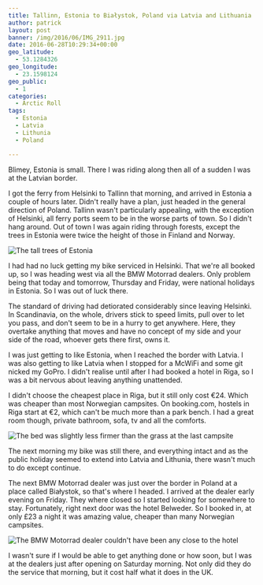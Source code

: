 ```yaml
---
title: Tallinn, Estonia to Białystok, Poland via Latvia and Lithuania
author: patrick
layout: post
banner: /img/2016/06/IMG_2911.jpg
date: 2016-06-28T10:29:34+00:00
geo_latitude:
  - 53.1284326
geo_longitude:
  - 23.1598124
geo_public:
  - 1
categories:
  - Arctic Roll
tags:
  - Estonia
  - Latvia
  - Lithunia
  - Poland

---
```

Blimey, Estonia is small. There I was riding along then all of a sudden I was at the Latvian border.

I got the ferry from Helsinki to Tallinn that morning, and arrived in Estonia a couple of hours later. Didn't really have a plan, just headed in the general direction of Poland. Tallinn wasn't particularly appealing, with the exception of Helsinki, all ferry ports seem to be in the worse parts of town. So I didn't hang around. Out of town I was again riding through forests, except the trees in Estonia were twice the height of those in Finland and Norway.

![The tall trees of Estonia](/img/2016/06/img_2959.jpg)

I had had no luck getting my bike serviced in Helsinki. That we're all booked up, so I was heading west via all the BMW Motorrad dealers. Only problem being that today and tomorrow, Thursday and Friday, were national holidays in Estonia. So I was out of luck there.

The standard of driving had detiorated considerably since leaving Helsinki. In Scandinavia, on the whole, drivers stick to speed limits, pull over to let you pass, and don't seem to be in a hurry to get anywhere. Here, they overtake anything that moves and have no concept of my side and your side of the road, whoever gets there first, owns it.

I was just getting to like Estonia, when I reached the border with Latvia. I was also getting to like Latvia when I stopped for a McWiFi and some git nicked my GoPro. I didn't realise until after I had booked a hotel in Riga, so I was a bit nervous about leaving anything unattended.

I didn't choose the cheapest place in Riga, but it still only cost €24. Which was cheaper than most Norwegian campsites. On booking.com, hostels in Riga start at €2, which can't be much more than a park bench. I had a great room though, private bathroom, sofa, tv and all the comforts.

![The bed was slightly less firmer than the grass at the last campsite](/img/2016/06/img_2961.jpg)

The next morning my bike was still there, and everything intact and as the public holiday seemed to extend into Latvia and Lithunia, there wasn't much to do except continue.

The next BMW Motorrad dealer was just over the border in Poland at a place called Białystok, so that's where I headed. I arrived at the dealer early evening on Friday. They where closed so I started looking for somewhere to stay. Fortunately, right next door was the hotel Belweder. So I booked in, at only £23 a night it was amazing value, cheaper than many Norwegian campsites.

![The BMW Motorrad dealer couldn't have been any close to the hotel](/img/2016/06/img_3021.jpg)

I wasn't sure if I would be able to get anything done or how soon, but I was at the dealers just after opening on Saturday morning. Not only did they do the service that morning, but it cost half what it does in the UK.
